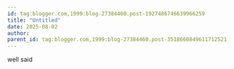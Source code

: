 ```yaml
---
id: tag:blogger.com,1999:blog-27384460.post-1927486746639966259
title: "Untitled"
date: 2025-08-02
author: 
parent_id: tag:blogger.com,1999:blog-27384460.post-3518660849611712521
---
```


well said